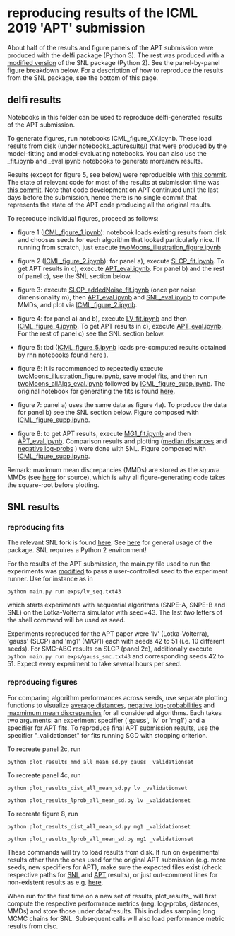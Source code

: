 # reproducing results of the ICML 2019 'APT' submission 

About half of the results and figure panels of the APT submission were produced with the delfi package (Python 3). The rest was produced with a [modified version](https://github.com/mnonnenm/snl) of the SNL package (Python 2). See the panel-by-panel figure breakdown below.
For a description of how to reproduce the results from the SNL package, see the bottom of this page. 


## delfi results

Notebooks in this folder can be used to reproduce delfi-generated results of the APT submission. 

To generate figures, run notebooks ICML_figure_XY.ipynb. These load results from disk (under notebooks_apt/results/) that were produced by the model-fitting and model-evaluating notebooks.
You can also use the _fit.ipynb and _eval.ipynb notebooks to generate more/new results.

Results (except for figure 5, see below) were reproducible with [this commit](https://github.com/mnonnenm/delfi_int/commit/70d5a6701c304287098b0be34f33871fabcf1e4e). 
The state of relevant code for most of the results at submission time was [this commit](https://github.com/mnonnenm/delfi_int/commit/3e55de7b50874f09269326ddc48dcc63d347f58a). 
Note that code development on APT continued until the last days before the submission, hence there is no single commit that represents the state of the APT code producing all the original results. 

To reproduce individual figures, proceed as follows:
- figure 1 ([ICML_figure_1.ipynb](https://github.com/mackelab/lfi-experiments/blob/master/snpec/notebooks_apt/ICML_figure_1.ipynb)): notebook loads existing results from disk and chooses seeds for each algorithm that looked particularly nice. If running from scratch, just execute [twoMoons_illustration_figure.ipynb](https://github.com/mackelab/lfi-experiments/blob/master/snpec/notebooks_apt/twoMoons_illustration_figure.ipynb)

- figure 2 ([ICML_figure_2.ipynb](https://github.com/mackelab/lfi-experiments/blob/master/snpec/notebooks_apt/ICML_figure_2.ipynb)): for panel a), execute [SLCP_fit.ipynb](https://github.com/mackelab/lfi-experiments/blob/master/snpec/notebooks_apt/SLCP_fit.ipynb). To get APT results in c), execute [APT_eval.ipynb](https://github.com/mackelab/lfi-experiments/blob/master/snpec/notebooks_apt/APT_eval.ipynb). For panel b) and the rest of panel c), see the SNL section below. 

- figure 3: execute [SLCP_addedNoise_fit.ipynb](https://github.com/mackelab/lfi-experiments/blob/master/snpec/notebooks_apt/SLCP_addedNoise_fit.ipynb) (once per noise dimensionality m), then [APT_eval.ipynb](https://github.com/mackelab/lfi-experiments/blob/master/snpec/notebooks_apt/APT_eval.ipynb) and [SNL_eval.ipynb](https://github.com/mackelab/lfi-experiments/blob/master/snpec/notebooks_apt/SNL_eval.ipynb) to compute MMDs, and plot via [ICML_figure_2.ipynb](https://github.com/mackelab/lfi-experiments/blob/master/snpec/notebooks_apt/ICML_figure_2.ipynb). 

- figure 4: for panel a) and b), execute [LV_fit.ipynb](https://github.com/mackelab/lfi-experiments/blob/master/snpec/notebooks_apt/LV_fit.ipynb) and then [ICML_figure_4.ipynb](https://github.com/mackelab/lfi-experiments/blob/master/snpec/notebooks_apt/ICML_figure_3.ipynb). To get APT results in c), execute [APT_eval.ipynb](https://github.com/mackelab/lfi-experiments/blob/master/snpec/notebooks_apt/APT_eval.ipynb). 
For the rest of panel c) see the SNL section below. 

- figure 5: tbd ([ICML_figure_5.ipynb](https://github.com/mackelab/lfi-experiments/blob/master/snpec/notebooks_apt/ICML_figure_5.ipynb) loads pre-computed results obtained by rnn notebooks found [here](https://github.com/mackelab/lfi-experiments/tree/master/snpec) ).

- figure 6: it is recommended to repeatedly execute [twoMoons_illustration_figure.ipynb](https://github.com/mackelab/lfi-experiments/blob/master/snpec/notebooks_apt/twoMoons_illustration_figure.ipynb), save model fits, and then run [twoMoons_allAlgs_eval.ipynb](https://github.com/mackelab/lfi-experiments/blob/master/snpec/notebooks_apt/twoMoons_allAlgs_eval.ipynb.ipynb) followed by [ICML_figure_supp.ipynb](https://github.com/mackelab/lfi-experiments/blob/master/snpec/notebooks_apt/ICML_figure_supp.ipynb). The original notebook for generating the fits is found [here](https://github.com/mackelab/lfi-experiments/blob/master/snpec/notebooks_apt/twoMoons_allAlgs_fit.ipynb).

- figure 7: panel a) uses the same data as figure 4a). To produce the data for panel b) see the SNL section below. 
 Figure composed with [ICML_figure_supp.ipynb](https://github.com/mackelab/lfi-experiments/blob/master/snpec/notebooks_apt/ICML_figure_supp.ipynb).

- figure 8: to get APT results, execute [MG1_fit.ipynb](https://github.com/mackelab/lfi-experiments/blob/master/snpec/notebooks_apt/MG1_fit.ipynb) and then [APT_eval.ipynb](https://github.com/mackelab/lfi-experiments/blob/master/snpec/notebooks_apt/APT_eval.ipynb). Comparison results and plotting ([median distances](https://github.com/mnonnenm/snl/blob/master/plot_results_dist_all_mean_sd.py) and [negative log-probs](https://github.com/mnonnenm/snl/blob/master/plot_results_lprob_all_mean_sd.py) ) were done with SNL. Figure composed with [ICML_figure_supp.ipynb](https://github.com/mackelab/lfi-experiments/blob/master/snpec/notebooks_apt/ICML_figure_supp.ipynb).

Remark: maximum mean discrepancies (MMDs) are stored as the *square* MMDs (see [here](https://github.com/mnonnenm/SNL_py3port/blob/master/snl/inference/diagnostics/two_sample.py#L66) for source), which is why all figure-generating code takes the square-root before plotting. 


## SNL results

### reproducing fits

The relevant SNL fork is found [here](https://github.com/mnonnenm/snl). See [here](https://github.com/gpapamak/snl/blob/master/README.md) for general usage of the package. SNL requires a Python 2 environment! 

For the results of the APT submission, the main.py file used to run the experiments was [modified](https://github.com/mnonnenm/snl/blob/master/main.py#L50) to pass a user-controlled seed to the experiment runner. Use for instance as in

``` python main.py run exps/lv_seq.txt43 ```

which starts experiments with sequential algorithms (SNPE-A, SNPE-B and SNL) on the Lotka-Volterra simulator with seed=43. The last *two* letters of the shell command will be used as seed. 

Experiments reproduced for the APT paper were 'lv' (Lotka-Volterra), 'gauss' (SLCP) and 'mg1' (M/G/1) each with seeds 42 to 51 (i.e. 10 different seeds). 
For SMC-ABC results on SLCP (panel 2c), additionally execute 
``` python main.py run exps/gauss_smc.txt43```
and corresponding seeds 42 to 51. Expect every experiment to take several hours per seed.

### reproducing figures

For comparing algorithm performances across seeds, use separate plotting functions to visualize [average distances](https://github.com/mnonnenm/snl/blob/master/plot_results_dist_all_mean_sd.py), [negative log-probabilities](https://github.com/mnonnenm/snl/blob/master/plot_results_lprob_all_mean_sd.py) and [maxmimum mean discrepancies](https://github.com/mnonnenm/snl/blob/master/plot_results_mmd_all_mean_sd.py) for all considered algorithms. Each takes two arguments: an experiment specifier ('gauss', 'lv' or 'mg1') and a specifier for APT fits. To reproduce final APT submission results, use the specifier "_validationset" for fits running SGD with stopping criterion. 

To recreate panel 2c, run 

``` python plot_results_mmd_all_mean_sd.py gauss _validationset ```

To recreate panel 4c, run 

``` python plot_results_dist_all_mean_sd.py lv _validationset ```

``` python plot_results_lprob_all_mean_sd.py lv _validationset ```

To recreate figure 8, run

``` python plot_results_dist_all_mean_sd.py mg1 _validationset ```

``` python plot_results_lprob_all_mean_sd.py mg1 _validationset ```


These commands will try to load results from disk. 
If run on experimental results other than the ones used for the original APT submission (e.g. more seeds, new specifiers for APT), make sure the expected files exist (check respective paths for [SNL](https://github.com/mnonnenm/snl/blob/master/plot_results_lprob_all_mean_sd.py#L72) and [APT](https://github.com/mnonnenm/snl/blob/master/plot_results_lprob_all_mean_sd.py#L451) results), or just out-comment lines for non-existent results as e.g. [here](https://github.com/mnonnenm/snl/blob/master/plot_results_mmd_all_mean_sd.py#L488).

When run for the first time on a new set of results, plot_results_ will first compute the respective performance metrics (neg. log-probs, distances, MMDs) and store those under data/results. This includes sampling long MCMC chains for SNL. Subsequent calls will also load performance metric results from disc.
